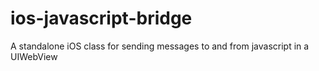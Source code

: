 ios-javascript-bridge
=====================

A standalone iOS class for sending messages to and from javascript in a UIWebView